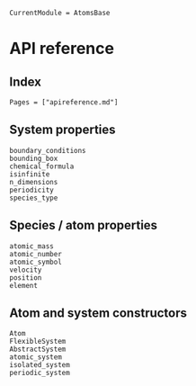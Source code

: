 ```@meta
CurrentModule = AtomsBase
```

# API reference

## Index

```@index
Pages = ["apireference.md"]
```

## System properties
```@docs
boundary_conditions
bounding_box
chemical_formula
isinfinite
n_dimensions
periodicity
species_type
```

## Species / atom properties

```@docs
atomic_mass
atomic_number
atomic_symbol
velocity
position
element
```

## Atom and system constructors

```@docs
Atom
FlexibleSystem
AbstractSystem
atomic_system
isolated_system
periodic_system
```
